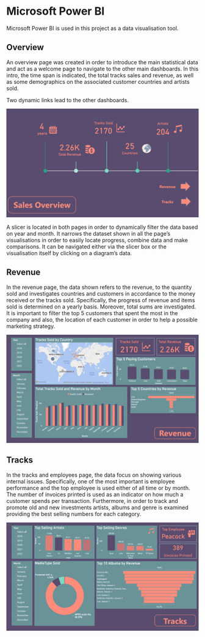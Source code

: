 # Microsoft Power BI

Microsoft Power BI is used in this project as a data visualisation tool. 

## Overview

An overview page was created in order to introduce the main statistical data and act as a welcome page to navigate to the other main dashboards. In this intro, the time span is indicated, the total tracks sales and revenue, as well as some demographics on the associated customer countries and artists sold.

Two dynamic links lead to the other dashboards.

![Overview Screen](https://github.com/geotsakonas/RegenDE2/blob/main/PowerBI/powerBI1.png)

A slicer is located in both pages in order to dynamically filter the data based on year and month. It narrows the dataset shown in all the page’s visualisations in order to easily locate progress, combine data and make comparisons. It can be navigated either via the slicer box or the visualisation itself by clicking on a diagram’s data.

## Revenue

In the revenue page, the data shown refers to the revenue, to the quantity sold and investigates countries and customers in accordance to the money received or the tracks sold. Specifically, the progress of revenue and items sold is determined on a yearly basis. Moreover, total sums are investigated. It is important to filter the top 5 customers that spent the most in the company and also, the location of each customer in order to help a possible marketing strategy.

![Revenue Screen](https://github.com/geotsakonas/RegenDE2/blob/main/PowerBI/powerBI2.png)

## Tracks

In the tracks and employees page, the data focus on showing various internal issues. Specifically, one of the most important is employee performance and the top employee is used either of all time or by month. The number of invoices printed is used as an indicator on how much a customer spends per transaction. Furthermore, in order to track and promote old and new investments artists, albums and genre is examined providing the best selling numbers for each category.

![Tracks Screen](https://github.com/geotsakonas/RegenDE2/blob/main/PowerBI/powerBI3.png)
